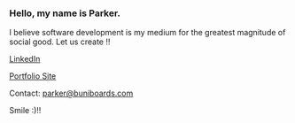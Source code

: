### Hello, my name is Parker. 

I believe software development is my medium for the greatest magnitude of social good. Let us create !!

[LinkedIn](https://www.linkedin.com/in/parkerconrad01/)

[Portfolio Site](https://parkercon.github.io/hey-im-parker/)

Contact: <parker@buniboards.com>

Smile :)!!
<!--
**parkercon/parkercon** is a ✨ _special_ ✨ repository because its `README.md` (this file) appears on your GitHub profile.

Here are some ideas to get you started:

- 🔭 I’m currently working on ...
- 🌱 I’m currently learning ...
- 👯 I’m looking to collaborate on ...
- 🤔 I’m looking for help with ...
- 💬 Ask me about ...
- 📫 How to reach me: ...
- 😄 Pronouns: ...
- ⚡ Fun fact: ...
-->
